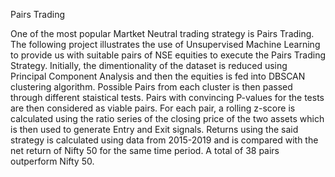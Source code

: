 Pairs Trading

One of the most popular Martket Neutral trading strategy is Pairs Trading. The following project illustrates the use of Unsupervised Machine Learning to provide us with suitable pairs of NSE equities to execute the Pairs Trading Strategy.
Initially, the dimentionality of the dataset is reduced using Principal Component Analysis and then the equities is fed into DBSCAN clustering algorithm. Possible Pairs from each cluster is then passed through different staistical tests. Pairs with convincing P-values for the tests are then considered as viable pairs. 
For each pair, a rolling z-score is calculated using the ratio series of the closing price of the two assets which is then used to generate Entry and Exit signals.
Returns using the said strategy is calculated using data from 2015-2019 and is compared with the net return of Nifty 50 for the same time period. 
A total of 38 pairs outperform Nifty 50.

